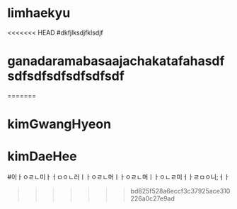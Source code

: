 # limhaekyu
<<<<<<< HEAD
#dkfjlksdjfklsdjf
# ganadaramabasaajachakatafahasdfsdfsdfsdfsdfsdfsdf
=======

# kimGwangHyeon

# kimDaeHee

#이ㅏㅇㄹㄴ미ㅏㅓㅁㅇㄴ러ㅣㅏㅇㄹㄴ머ㅣㅏㅇㄹㄴ머ㅣㅏㅇㄴㄹ미ㅓㅏㄹㅁㅇ니;ㅓㅏ

>>>>>>> bd825f528a6eccf3c37925ace310226a0c27e9ad
